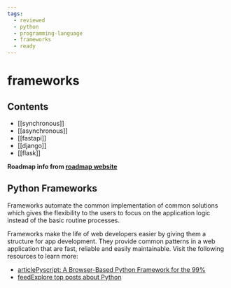 ```yaml
---
tags:
  - reviewed
  - python
  - programming-language
  - frameworks
  - ready
---
```


# frameworks

## Contents

- [[synchronous]]
- [[asynchronous]]
- [[fastapi]]
- [[django]]
- [[flask]]

__Roadmap info from [roadmap website](https://roadmap.sh/python/frameworks)__

## Python Frameworks

Frameworks automate the common implementation of common solutions which gives the flexibility to the users to focus on the application logic instead of the basic routine processes.

Frameworks make the life of web developers easier by giving them a structure for app development. They provide common patterns in a web application that are fast, reliable and easily maintainable. Visit the following resources to learn more:

- [articlePyscript: A Browser-Based Python Framework for the 99%](https://thenewstack.io/pyscript-a-browser-based-python-framework/)
- [feedExplore top posts about Python](https://app.daily.dev/tags/python?ref=roadmapsh)